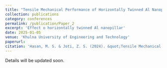 ```yaml
---
title: "Tensile Mechanical Performance of Horizontally Twinned Al Nanopillar by Molecular Dynamics Analysis."
collection: publications
category: conferences
permalink: /publication/Paper_2
excerpt: 'Effect o horizontally twinned Al nanopillar'
date: 2025-01-05
venue: 'Khulna University of Engineering and Technology'
paperurl: 
citation: 'Hasan, M. S. & Joti, Z. S. (2024). &quot;Tensile Mechanical Performance of Horizontally Twinned Al Nanopillar by Molecular Dynamics Analysis.&quot; <i>Proceedings of the 8th International Conference on Mechanical, Industrial and Energy Engineering. </i>Khulna, Bangladesh.'
---
```

Details will be updated soon.
